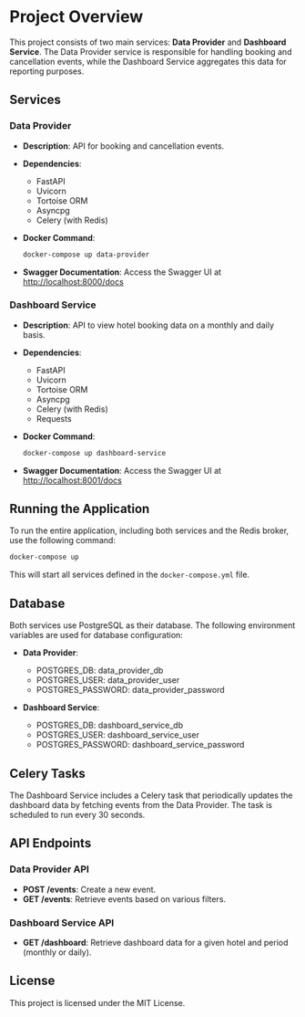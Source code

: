 # Project Overview

This project consists of two main services: **Data Provider** and **Dashboard Service**. The Data Provider service is responsible for handling booking and cancellation events, while the Dashboard Service aggregates this data for reporting purposes.

## Services

### Data Provider

- **Description**: API for booking and cancellation events.
- **Dependencies**:
  - FastAPI
  - Uvicorn
  - Tortoise ORM
  - Asyncpg
  - Celery (with Redis)
  
- **Docker Command**:
  ```bash
  docker-compose up data-provider
  ```

- **Swagger Documentation**: Access the Swagger UI at [http://localhost:8000/docs](http://localhost:8000/docs)

### Dashboard Service

- **Description**: API to view hotel booking data on a monthly and daily basis.
- **Dependencies**:
  - FastAPI
  - Uvicorn
  - Tortoise ORM
  - Asyncpg
  - Celery (with Redis)
  - Requests
  
- **Docker Command**:
  ```bash
  docker-compose up dashboard-service
  ```

- **Swagger Documentation**: Access the Swagger UI at [http://localhost:8001/docs](http://localhost:8001/docs)

## Running the Application

To run the entire application, including both services and the Redis broker, use the following command:
```bash
docker-compose up
```
This will start all services defined in the `docker-compose.yml` file.


## Database

Both services use PostgreSQL as their database. The following environment variables are used for database configuration:

- **Data Provider**:
  - POSTGRES_DB: data_provider_db
  - POSTGRES_USER: data_provider_user
  - POSTGRES_PASSWORD: data_provider_password

- **Dashboard Service**:
  - POSTGRES_DB: dashboard_service_db
  - POSTGRES_USER: dashboard_service_user
  - POSTGRES_PASSWORD: dashboard_service_password

## Celery Tasks

The Dashboard Service includes a Celery task that periodically updates the dashboard data by fetching events from the Data Provider. The task is scheduled to run every 30 seconds.

## API Endpoints

### Data Provider API

- **POST /events**: Create a new event.
- **GET /events**: Retrieve events based on various filters.

### Dashboard Service API

- **GET /dashboard**: Retrieve dashboard data for a given hotel and period (monthly or daily).

## License

This project is licensed under the MIT License.
